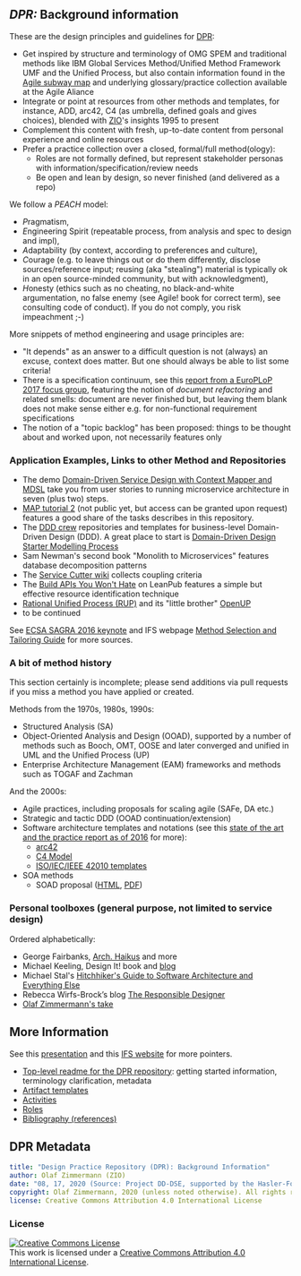 
## *DPR:* Background information 

These are the design principles and guidelines for [DPR](../README.md):

* Get inspired by structure and terminology of OMG SPEM and traditional methods like IBM Global Services Method/Unified Method Framework UMF and the Unified Process, but also contain information found in the [Agile subway map](https://www.agilealliance.org/agile101/subway-map-to-agile-practices/) and underlying glossary/practice collection available at the Agile Aliance
* Integrate or point at resources from other methods and templates, for instance, ADD, arc42, C4 (as umbrella, defined goals and gives choices), blended with [ZIO](https://ozimmer.ch/index.html)'s insights 1995 to present <!-- DAD,  RCDA removed from list for v1 -->
* Complement this content with fresh, up-to-date content from personal experience and online resources
* Prefer a practice collection over a closed, formal/full method(ology):
    * Roles are not formally defined, but represent stakeholder personas with information/specification/review needs
    * Be open and lean by design, so never finished (and delivered as a repo)

We follow a *PEACH* model: 

* *P*ragmatism, 
* *E*ngineering Spirit (repeatable process, from analysis and spec to design and impl), 
* *A*daptability (by context, according to preferences and culture), 
* *C*ourage (e.g. to leave things out or do them differently, disclose sources/reference input; reusing (aka "stealing") material is typically ok in an open source-minded community, but with acknowledgment), 
* *H*onesty (ethics such as no cheating, no black-and-white argumentation, no false enemy (see Agile! book for correct term), see consulting code of conduct). If you do not comply, you risk impeachment ;-) 

More snippets of method engineering and usage principles are:

* "It depends" as an answer to a difficult question is not (always) an excuse, context does matter. But one should always be able to list some criteria! 
* There is a specification continuum, see this [report from a EuroPLoP 2017 focus group](https://www.vanheesch.net/papers/eplop17-FG-continuousSWD.pdf), featuring the notion of *document refactoring* and related smells: document are never finished but, but leaving them blank does not make sense either e.g. for non-functional requirement specifications 
* The notion of a "topic backlog" has been proposed: things to be thought about and worked upon, not necessarily features only <!-- (see what S. Ambler and P. Kruchten have to say) -->


### Application Examples, Links to other Method and Repositories

* The demo [Domain-Driven Service Design with Context Mapper and MDSL](https://ozimmer.ch/practices/2020/06/10/ICWEKeynoteAndDemo.html) take you from user stories to running microservice architecture in seven (plus two) steps.
* [MAP tutorial 2](https://microservice-api-patterns.org/patterns/tutorials/#tutorial-2) (not public yet, but access can be granted upon request) features a good share of the tasks describes in this repository.
* The [DDD crew](https://github.com/ddd-crew/) repositories and templates for business-level Domain-Driven Design (DDD). A great place to start is [Domain-Driven Design Starter Modelling Process](https://github.com/ddd-crew/ddd-starter-modelling-process) 
* Sam Newman's second book "Monolith to Microservices" features database decomposition patterns 
* The [Service Cutter wiki](https://github.com/ServiceCutter/ServiceCutter/wiki) collects coupling criteria 
* The [Build APIs You Won't Hate](https://apisyouwonthate.com/books) on LeanPub features a simple but effective resource identification technique
* [Rational Unified Process (RUP)](https://en.wikipedia.org/wiki/Rational_Unified_Process) and its "little brother" [OpenUP](https://download.eclipse.org/technology/epf/OpenUP/published/openup_published_1.5.1.5_20121212/openup/index.htm)
* to be continued

See [ECSA SAGRA 2016 keynote](https://sagra2016.files.wordpress.com/2016/10/zio-towardsopenleanarchitectureframework-sagranov2016v10p.pdf) and IFS webpage [Method Selection and Tailoring Guide](https://www.ifs.hsr.ch/index.php?id=13195&L=4) for more sources.


### A bit of method history

This section certainly is incomplete; please send additions via pull requests if you miss a method you have applied or created.

Methods from the 1970s, 1980s, 1990s:

* Structured Analysis (SA)
* Object-Oriented Analysis and Design (OOAD), supported by a number of methods such as Booch, OMT, OOSE and later converged and unified in UML and the Unified Process (UP) 
* Enterprise Architecture Management (EAM) frameworks and methods such as TOGAF and Zachman

And the 2000s:

* Agile practices, including proposals for scaling agile (SAFe, DA etc.)
* Strategic and tactic DDD (OOAD continuation/extension)
* Software architecture templates and notations (see this [state of the art and the practice report as of 2016](http://ieeexplore.ieee.org/stamp/stamp.jsp?arnumber=7725214) for more): 
    * [arc42](https://arc42.org/)
    * [C4 Model](https://c4model.com/) 
    * [ISO/IEC/IEEE 42010 templates](http://www.iso-architecture.org/ieee-1471/templates/)
* SOA methods 
    * SOAD proposal ([HTML](https://www.ibm.com/developerworks/library/ws-soad1/), [PDF](https://www.ibm.com/developerworks/library/ws-soad1/ws-soad1-pdf.pdf))
    <!-- * SOMA and similar proprietary methods (see this paper) -->
    

### Personal toolboxes (general purpose, not limited to service design)

Ordered alphabetically: 

* George Fairbanks, [Arch. Haikus](https://www.georgefairbanks.com/software-architecture/architecture-haiku/) and more 
* Michael Keeling, Design It! book and [blog](https://www.neverletdown.net/)
* Michael Stal's [Hitchhiker's Guide to Software Architecture and Everything Else](http://stal.blogspot.com/)
* Rebecca Wirfs-Brock’s blog [The Responsible Designer](http://wirfs-brock.com/blog/)
* [Olaf Zimmermann's take](./olzzio.md)


## More Information 
<!--
Here are some additional resources and references:

* Agile Modeling by Scott Ambler
* OpenUP, the open source version of Rational Unified Process (RUP) - even if you are not fond of processes and artifact templates, you will find useful advice in it, e.g. under practices and guidance 
* The Tyree/Akerman template for AD capturing as published in an article in IEEE Software (which, according to the article, is inspired by the IBM template for architectural decision capturing as applied in an e-business Reference Architecture from IBM; see this SATURN presentation for other exemplary usages of the IBM template)
* The IBM Architecture Description Standard (ADS) that dates back to the late 1990s. ADS was introduced in an article in the IBM Systems Journal and got referenced e.g. in this MSDN article.
* The Pragmatic Bookshelf website, many resources for developers, architects and other roles in software engineering
* Collection of essential practices and checklists in SEMAT
* OMG SPEM for method terminology and method engineering (e.g. in software engineering research)
-->

See this [presentation](https://sagra2016.files.wordpress.com/2016/10/zio-towardsopenleanarchitectureframework-sagranov2016v10p.pdf) and this [IFS website](https://ifs.hsr.ch/index.php?id=13195&L=4)<!-- >, [blog post]() --> for more pointers.


* [Top-level readme for the DPR repository](../README.md): getting started information, terminology clarification, metadata
* [Artifact templates](../artifact-templates) 
* [Activities](../activities)
* [Roles](../roles)
* [Bibliography (references)](literature.md)


## DPR Metadata

```yaml
title: "Design Practice Repository (DPR): Background Information"
author: Olaf Zimmermann (ZIO)
date: "08, 17, 2020 (Source: Project DD-DSE, supported by the Hasler-Foundation)"
copyright: Olaf Zimmermann, 2020 (unless noted otherwise). All rights reserved.
license: Creative Commons Attribution 4.0 International License
```

### License

<a rel="license" href="http://creativecommons.org/licenses/by/4.0/"><img alt="Creative Commons License" style="border-width:0" src="https://i.creativecommons.org/l/by/4.0/88x31.png" /></a><br />This work is licensed under a <a rel="license" href="http://creativecommons.org/licenses/by/4.0/">Creative Commons Attribution 4.0 International License</a>.

